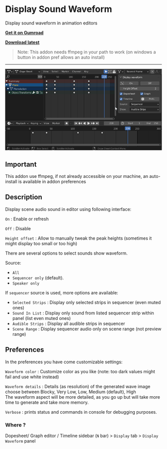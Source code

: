 # Display Sound Waveform

Display sound waveform in animation editors

**[Get it on Gumroad](https://pullusb.gumroad.com/l/sound_waveform_display)**

**[Download latest](https://github.com/Pullusb/sound_waveform_display/archive/refs/heads/main.zip)**

<!-- ### [Demo Youtube]() -->

> Note: This addon needs ffmpeg in your path to work (on windows a button in addon pref allows an auto install)

---

![sound waveform display basic use demo](https://raw.githubusercontent.com/Pullusb/images_repo/master/SWD_sound_wave_display_demo_01.gif)


## Important

This addon use ffmpeg, if not already accessible on your machine, an auto-install is available in addon preferences

## Description

Display scene audio sound in editor using following interface:

`On` : Enable or refresh

`Off` : Disable

`Height offset` : Allow to manually tweak the peak heights (sometimes it might display too small or too high)

There are several options to select sounds show waveform.

Source:

- `All`
- `Sequencer only` (default).
- `Speaker only`

If `sequencer` source is used, more options are available:

- `Selected Strips` : Display only selected strips in sequencer (even muted ones)
- `Sound In List` : Display only sound from listed sequencer strip within panel (list even muted ones)
- `Audible Strips` : Display all audible strips in sequencer
- `Scene Range` : Display sequencer audio only on scene range (not preview range)

## Preferences

In the preferences you have come customizable settings:

`Waveform color` : Customize color as you like (note: too dark values might fail and use white instead)

`Waveform details` : Details (as resolution) of the generated wave image  
choose between Blocky, Very Low, Low, Medium (default), High  
The waveform aspect will be more detailed, as you go up but will take more time to generate and take more memory.

`Verbose` : prints status and commands in console for debugging purposes.

### Where ?

Dopesheet/ Graph editor / Timeline sidebar (`N` bar) > `Display` tab > `Display Waveform` panel

<!-- ## How

The addon use ffmpeg to generate a waveform from the sound then load it and display in editors background.
For speaker sound or for multiple sequencer strips, audio is mixdowned into a temporary audio file -->
